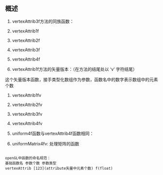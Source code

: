 ## 概述

1. vertexAttrib3f方法的同族函数：

1. vertexAttrib1f
2. vertexAttrib2f
3. vertexAttrib3f
4. vertexAttrib4f

2. vertexAttrib1f方法的矢量版本：（在方法的结尾处以 ‘v’ 字符结尾）

这个矢量版本函数，接手类型化数组作为参数，函数名中的数字表示数组中的元素个数
1. vertexAttrib1fv
2. vertexAttrib2fv
3. vertexAttrib3fv
4. vertexAttrib4fv

3. uniform4f函数与vertexAttrib4f函数相同：

4. uniformMatrix4fv: 处理矩阵的函数

``` 

openGL中函数的命名规范：
基础函数名 参数个数 参数类型
vertexAttrib [123](attribute矢量中元素个数) f(float)

